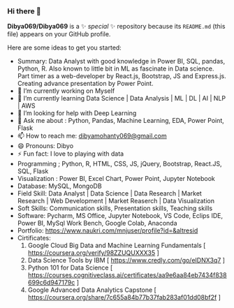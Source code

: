 ### Hi there 👋


**Dibya069/Dibya069** is a ✨ _special_ ✨ repository because its `README.md` (this file) appears on your GitHub profile.

Here are some ideas to get you started:
- Summary: Data Analyst with good knowledge in Power BI, SQL, pandas, Python, R. Also known to little bit in ML as fascinate in Data science. Part timer as a web-developer by React.js, Bootstrap, JS and Express.js. Creating advance presentation by Power Point.
- 🔭 I’m currently working on Myself
- 🌱 I’m currently learning Data Science | Data Analysis | ML | DL | AI | NLP | AWS
- 🤔 I’m looking for help with Deep Learning
- 💬 Ask me about : Python, Pandas, Machine Learning, EDA, Power Point, Flask
- 📫 How to reach me: dibyamohanty069@gmail.com
- 😄 Pronouns: Dibyo
- ⚡ Fun fact: I love to playing with data
- Programming ; Python, R, HTML, CSS, JS, jQuery, Bootstrap, React.JS, SQL, Flask
- Visualization : Power BI, Excel Chart, Power Point, Jupyter Notebook
- Database: MySQL, MongoDB
- Field Skill: Data Analyst | Data Science | Data Research | Market Research | Web Development | Market Reaserch | Data Visualization
- Soft Skills: Communication skills, Presentation skills, Teaching skills
- Software: Pycharm, MS Office, Jupyter Notebook, VS Code, Eclips IDE, Power BI, MySql Work Bench, Google Colab, Anaconda
- Portfolio: https://www.naukri.com/mnjuser/profile?id=&altresid
- Cirtificates:
    1. Google Cloud Big Data and Machine Learning Fundamentals [ https://coursera.org/verify/98ZZUQUXXX35 ]
    2. Data Science Tools by IBM [ https://www.credly.com/go/eIDNX3q7 ]
    3. Python 101 for Data Science [ https://courses.cognitiveclass.ai/certificates/aa9e6aa84eb7434f838699c6d947179c ]
    4. Google Advanced Data Analytics Capstone [ https://coursera.org/share/7c655a84b77b37fab283af01dd08bf2f ]
